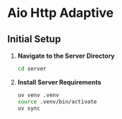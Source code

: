 # Aio Http Adaptive

## Initial Setup

1. **Navigate to the Server Directory**

   ```bash
   cd server
   ```

2. **Install Server Requirements**

   ```bash
   uv venv .venv
   source .venv/bin/activate
   uv sync
   ```

